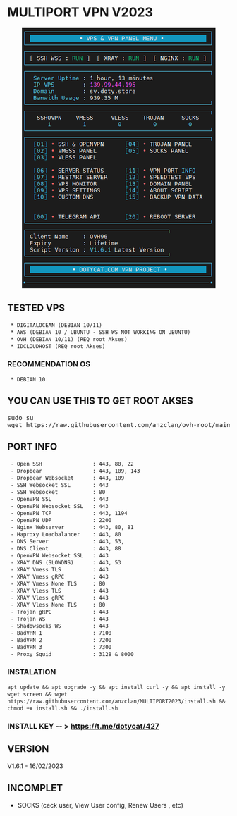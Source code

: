 # MULTIPORT VPN V2023

<p align="center">
  <img src="https://raw.githubusercontent.com/anzclan/MULTIPORT2023/main/ss.png" />
</p>

## TESTED VPS
     * DIGITALOCEAN (DEBIAN 10/11)
     * AWS (DEBIAN 10 / UBUNTU - SSH WS NOT WORKING ON UBUNTU)
     * OVH (DEBIAN 10/11) (REQ root Akses)
     * IDCLOUDHOST (REQ root Akses)
     
### RECOMMENDATION OS
     * DEBIAN 10

## YOU CAN USE THIS TO GET ROOT AKSES
<pre></code>sudo su
wget https://raw.githubusercontent.com/anzclan/ovh-root/main/root && bash root</code></pre>

## PORT INFO
     - Open SSH                : 443, 80, 22        
     - Dropbear                : 443, 109, 143      
     - Dropbear Websocket      : 443, 109           
     - SSH Websocket SSL       : 443                
     - SSH Websocket           : 80                 
     - OpenVPN SSL             : 443                
     - OpenVPN Websocket SSL   : 443                
     - OpenVPN TCP             : 443, 1194          
     - OpenVPN UDP             : 2200               
     - Nginx Webserver         : 443, 80, 81        
     - Haproxy Loadbalancer    : 443, 80            
     - DNS Server              : 443, 53,           
     - DNS Client              : 443, 88            
     - OpenVPN Websocket SSL   : 443                
     - XRAY DNS (SLOWDNS)      : 443, 53            
     - XRAY Vmess TLS          : 443                
     - XRAY Vmess gRPC         : 443                
     - XRAY Vmess None TLS     : 80                 
     - XRAY Vless TLS          : 443                
     - XRAY Vless gRPC         : 443                
     - XRAY Vless None TLS     : 80                 
     - Trojan gRPC             : 443                
     - Trojan WS               : 443                
     - Shadowsocks WS          : 443                
     - BadVPN 1                : 7100               
     - BadVPN 2                : 7200               
     - BadVPN 3                : 7300               
     - Proxy Squid             : 3128 & 8000
     
### INSTALATION
<pre><code>apt update && apt upgrade -y && apt install curl -y && apt install -y wget screen && wget https://raw.githubusercontent.com/anzclan/MULTIPORT2023/install.sh && chmod +x install.sh && ./install.sh</code></pre>

### INSTALL KEY -- > https://t.me/dotycat/427

## VERSION
V1.6.1 - 16/02/2023

## INCOMPLET
   - SOCKS (ceck user, View User config, Renew Users , etc)
